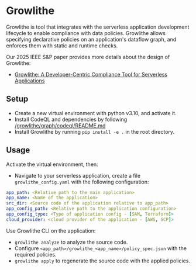 # Growlithe
Growlithe is tool that integrates with the serverless application development lifecycle to enable compliance with data policies.
Growlithe allows specifying declarative policies on an application's  dataflow graph, and enforces them with static and runtime checks.

Our 2025 IEEE S&P paper provides more details about the design of Growlithe:
- [Growlithe: A Developer-Centric Compliance Tool for Serverless Applications](#)

## Setup
- Create a new virtual environment with python v3.10, and activate it.
- Install CodeQL and dependencies by following [/growlithe/graph/codeql/README.md](/growlithe/graph/codeql/README.md)
- Install Growlithe by running `pip install -e .` in the root directory.


## Usage
Activate the virtual environment, then:
- Navigate to your serverless application, create a file `growlithe_config.yaml` with the following configuration:
```yaml
app_path: <Relative path to the main application>
app_name: <Name of the application>
src_dir: <Source code of the application relative to app_path>
app_config_path: <Relative path to the application configuration>
app_config_type: <Type of application config - [SAM, Terraform]>
cloud_provider: <cloud provider of the application - [AWS, GCP]>
```

Use Growlithe CLI on the application:
- `growlithe analyze` to analyze the source code.
- Configure `<app_path>/growlithe_<app_name>/policy_spec.json` with the required policies.
- `growlithe apply` to regenerate the source code with the applied policies.
